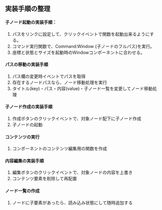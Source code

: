 ## 実装手順の整理
#### 子ノード起動の実装手順：
1. パスをリンクに設定して、クリックイベントで関数を起動出来るようにする。
2. コマンド実行関数で、Command:Window {子ノードのフルパス}を実行。
3. 座標と状態とサイズを起動時のWindowコンポーネントに合わせる。

#### パスの移動の実装手順
1. パス欄の変更時イベントでパスを取得
2. 存在するノードパスなら、ノード移動処理を実行
3. タイトル(key)・パス・内容(value)・子ノード一覧を変更してノード移動処理

#### 子ノード作成の実装手順
1. 作成ボタンのクリックイベントで、対象ノード配下に子ノード作成
2. 子ノードの起動

#### コンテンツの実行
1. コンポーネントのコンテンツ編集用の関数を作成

#### 内容編集の実装手順
1. 編集ボタンのクリックイベントで、対象ノードの内容を上書き
2. コンテンツ要素を削除して再配置

#### ノード一覧の作成
1. ノードに子要素があったら、読み込み状態にして随時追加する
